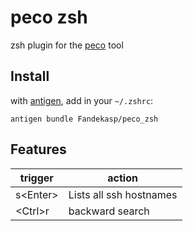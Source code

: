 # peco zsh

zsh plugin for the [peco](https://github.com/peco/peco) tool

## Install

with [antigen](https://github.com/zsh-users/antigen), add in your `~/.zshrc`:

    antigen bundle Fandekasp/peco_zsh

## Features

| trigger   | action                  |
| --------- | ----------------------- |
| s\<Enter> | Lists all ssh hostnames |
| \<Ctrl>r  | backward search         |

